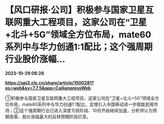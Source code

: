# 【风口研报·公司】积极参与国家卫星互联网重大工程项目，这家公司在“卫星+北斗+5G”领域全方位布局，mate60系列中与华力创通1:1配比；这个强周期行业股价涨幅...

**2023-10-29 08:28**

**https://api3.cls.cn/share/article/1500281?os=web&sv=7.7.5&app=CailianpressWeb**

①积极参与国家卫星互联网重大工程项目，这家公司在“卫星+北斗+5G”领域全方位布局，mate60系列中与华力创通1:1配比，定增引入中国移动进一步赋能民用市场；②这个强周期行业已进入深度亏损阶段、10月开始继续加速，分析师认为预期改善、股价涨幅最大的反转预期阶段已至。